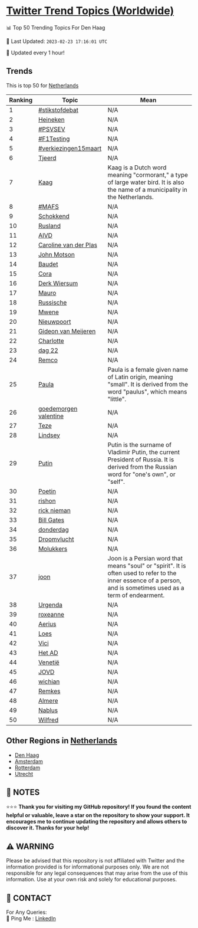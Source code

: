 [Twitter Trend Topics (Worldwide)](https://github.com/ErcinDedeoglu/Twitter-Trend-Topics)
==========


📊 Top 50 Trending Topics For Den Haag

📆 Last Updated: `2023-02-23 17:16:01 UTC`

🔧 Updated every 1 hour!


## Trends

This is top 50 for [Netherlands](</Netherlands>)

| Ranking | Topic | Mean |
| ------- | ------------ | ------------ |
| 1 | [#stikstofdebat](http://twitter.com/search?q=%23stikstofdebat) | N/A |
| 2 | [Heineken](http://twitter.com/search?q=Heineken) | N/A |
| 3 | [#PSVSEV](http://twitter.com/search?q=%23PSVSEV) | N/A |
| 4 | [#F1Testing](http://twitter.com/search?q=%23F1Testing) | N/A |
| 5 | [#verkiezingen15maart](http://twitter.com/search?q=%23verkiezingen15maart) | N/A |
| 6 | [Tjeerd](http://twitter.com/search?q=Tjeerd) | N/A |
| 7 | [Kaag](http://twitter.com/search?q=Kaag) | Kaag is a Dutch word meaning "cormorant," a type of large water bird. It is also the name of a municipality in the Netherlands. |
| 8 | [#MAFS](http://twitter.com/search?q=%23MAFS) | N/A |
| 9 | [Schokkend](http://twitter.com/search?q=Schokkend) | N/A |
| 10 | [Rusland](http://twitter.com/search?q=Rusland) | N/A |
| 11 | [AIVD](http://twitter.com/search?q=AIVD) | N/A |
| 12 | [Caroline van der Plas](http://twitter.com/search?q=Caroline+van+der+Plas) | N/A |
| 13 | [John Motson](http://twitter.com/search?q=John+Motson) | N/A |
| 14 | [Baudet](http://twitter.com/search?q=Baudet) | N/A |
| 15 | [Cora](http://twitter.com/search?q=Cora) | N/A |
| 16 | [Derk Wiersum](http://twitter.com/search?q=Derk+Wiersum) | N/A |
| 17 | [Mauro](http://twitter.com/search?q=Mauro) | N/A |
| 18 | [Russische](http://twitter.com/search?q=Russische) | N/A |
| 19 | [Mwene](http://twitter.com/search?q=Mwene) | N/A |
| 20 | [Nieuwpoort](http://twitter.com/search?q=Nieuwpoort) | N/A |
| 21 | [Gideon van Meijeren](http://twitter.com/search?q=Gideon+van+Meijeren) | N/A |
| 22 | [Charlotte](http://twitter.com/search?q=Charlotte) | N/A |
| 23 | [dag 22](http://twitter.com/search?q=dag+22) | N/A |
| 24 | [Remco](http://twitter.com/search?q=Remco) | N/A |
| 25 | [Paula](http://twitter.com/search?q=Paula) | Paula is a female given name of Latin origin, meaning "small". It is derived from the word "paulus", which means "little". |
| 26 | [goedemorgen valentine](http://twitter.com/search?q=goedemorgen+valentine) | N/A |
| 27 | [Teze](http://twitter.com/search?q=Teze) | N/A |
| 28 | [Lindsey](http://twitter.com/search?q=Lindsey) | N/A |
| 29 | [Putin](http://twitter.com/search?q=Putin) | Putin is the surname of Vladimir Putin, the current President of Russia. It is derived from the Russian word for "one's own", or "self". |
| 30 | [Poetin](http://twitter.com/search?q=Poetin) | N/A |
| 31 | [rishon](http://twitter.com/search?q=rishon) | N/A |
| 32 | [rick nieman](http://twitter.com/search?q=rick+nieman) | N/A |
| 33 | [Bill Gates](http://twitter.com/search?q=Bill+Gates) | N/A |
| 34 | [donderdag](http://twitter.com/search?q=donderdag) | N/A |
| 35 | [Droomvlucht](http://twitter.com/search?q=Droomvlucht) | N/A |
| 36 | [Molukkers](http://twitter.com/search?q=Molukkers) | N/A |
| 37 | [joon](http://twitter.com/search?q=joon) | Joon is a Persian word that means "soul" or "spirit". It is often used to refer to the inner essence of a person, and is sometimes used as a term of endearment. |
| 38 | [Urgenda](http://twitter.com/search?q=Urgenda) | N/A |
| 39 | [roxeanne](http://twitter.com/search?q=roxeanne) | N/A |
| 40 | [Aerius](http://twitter.com/search?q=Aerius) | N/A |
| 41 | [Loes](http://twitter.com/search?q=Loes) | N/A |
| 42 | [Vici](http://twitter.com/search?q=Vici) | N/A |
| 43 | [Het AD](http://twitter.com/search?q=Het+AD) | N/A |
| 44 | [Venetië](http://twitter.com/search?q=Veneti%c3%ab) | N/A |
| 45 | [JOVD](http://twitter.com/search?q=JOVD) | N/A |
| 46 | [wichian](http://twitter.com/search?q=wichian) | N/A |
| 47 | [Remkes](http://twitter.com/search?q=Remkes) | N/A |
| 48 | [Almere](http://twitter.com/search?q=Almere) | N/A |
| 49 | [Nablus](http://twitter.com/search?q=Nablus) | N/A |
| 50 | [Wilfred](http://twitter.com/search?q=Wilfred) | N/A |



## Other Regions in [Netherlands](</Netherlands>)

* [Den Haag](</Netherlands/Den Haag.md>)
* [Amsterdam](</Netherlands/Amsterdam.md>)
* [Rotterdam](</Netherlands/Rotterdam.md>)
* [Utrecht](</Netherlands/Utrecht.md>)



## 📝 NOTES

⭐⭐⭐ **Thank you for visiting my GitHub repository! If you found the content helpful or valuable, leave a star on the repository to show your support. It encourages me to continue updating the repository and allows others to discover it. Thanks for your help!**


## ⚠️ WARNING

Please be advised that this repository is not affiliated with Twitter and the information provided is for informational purposes only. We are not responsible for any legal consequences that may arise from the use of this information. Use at your own risk and solely for educational purposes.


## 📨 CONTACT

 For Any Queries:  
            🏓 Ping Me : [LinkedIn](https://www.linkedin.com/in/ercindedeoglu/)
